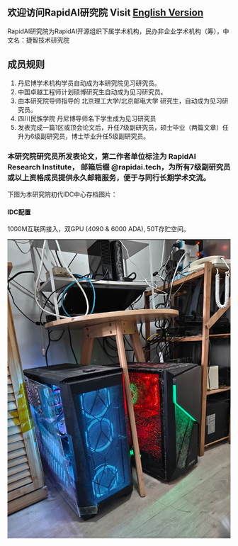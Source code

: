 
## 欢迎访问RapidAI研究院    Visit [English Version](index_en.md)


RapidAI研究院为RapidAI开源组织下属学术机构，民办非企业学术机构（筹），中文名：捷智技术研究院
## 成员规则 
1. 丹尼博学术机构学员自动成为本研究院见习研究员。
2. 中国卓越工程师计划硕博研究生自动成为见习研究员。
3. 由本研究院导师指导的 北京理工大学/北京邮电大学 研究生，自动成为见习研究员。
4. 四川民族学院 丹尼博导师名下学生成为见习研究员
5. 发表完成一篇1区或顶会论文后，升任7级副研究员，硕士毕业（两篇文章）任升为6级副研究员，博士毕业升任5级副研究员。

### 本研究院研究员所发表论文，第二作者单位标注为 RapidAI Research Institute， 邮箱后缀 @rapidai.tech，为所有7级副研究员或以上资格成员提供永久邮箱服务，便于与同行长期学术交流。


下图为本研究院初代IDC中心存档图片：

#### IDC配置
1000M互联网接入，双GPU (4090 & 6000 ADA), 50T存贮空间。

![image size](images/IDC-V1.png)

